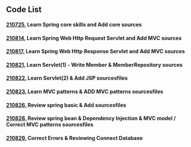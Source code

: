 ## Code List
#### [210725.](https://github.com/yujiah-github/learning-spring-archiving/tree/main/core) Learn Spring core skills and Add core sources
#### [210814.](https://github.com/yujiah-github/learning-spring-archiving/tree/main/servlet) Learn Spring Web Http Request Servlet and Add MVC sources
#### [210817.](https://github.com/yujiah-github/learning-spring-archiving/tree/main/servlet) Learn Spring Web Http Response Servlet and Add MVC sources
#### [210821.](https://github.com/yujiah-github/learning-spring-archiving/tree/main/servlet/src/main/java/hello/servlet/basic/domain/member) Learn Servlet(1) - Write Member & MemberRepository sources
#### [210822.](https://github.com/yujiah-github/learning-spring-archiving/tree/main/servlet/src/main/webapp/jsp) Learn Servlet(2) & Add JSP sourcesfiles
#### [210823.](https://github.com/yujiah-github/learning-spring-archiving/tree/main/servlet/src/main/java/hello/servlet/web/servletmvc) Learn MVC patterns & ADD MVC patterns sourcesfiles
#### [210826.](https://github.com/yujiah-github/learning-spring-archiving/tree/main/hello/src/main/java/com/example/hello) Review spring basic & Add sourcesfiles
#### [210828.](https://github.com/yujiah-github/learning-spring-archiving/tree/main/hello/src/main/java/com/example/hello) Review spring bean & Dependency Injection & MVC model / Correct MVC patterns sourcesfiles
#### [210829.](https://github.com/yujiah-github/learning-spring-archiving/tree/main/hello/src/main/java/com/example/hello) Correct Errors & Reviewing Connect Database
